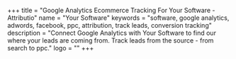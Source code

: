 +++
title = "Google Analytics Ecommerce Tracking For Your Software - Attributio"
name = "Your Software"
keywords = "software, google analytics, adwords, facebook, ppc, attribution, track leads, conversion tracking"
description = "Connect Google Analytics with Your Software to find our where your leads are coming from. Track leads from the source - from search to ppc."
logo = ""
+++
